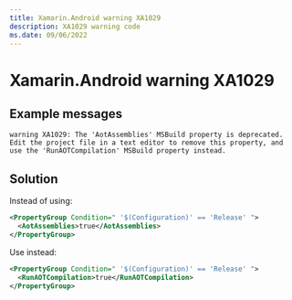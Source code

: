 ```yaml
---
title: Xamarin.Android warning XA1029
description: XA1029 warning code
ms.date: 09/06/2022
---
```

# Xamarin.Android warning XA1029

## Example messages

```
warning XA1029: The 'AotAssemblies' MSBuild property is deprecated. Edit the project file in a text editor to remove this property, and use the 'RunAOTCompilation' MSBuild property instead.
```

## Solution

Instead of using:

```xml
<PropertyGroup Condition=" '$(Configuration)' == 'Release' ">
  <AotAssemblies>true</AotAssemblies>
</PropertyGroup>
```

Use instead:

```xml
<PropertyGroup Condition=" '$(Configuration)' == 'Release' ">
  <RunAOTCompilation>true</RunAOTCompilation>
</PropertyGroup>
```
